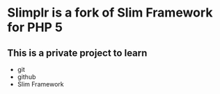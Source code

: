# Slimplr is a fork of Slim Framework for PHP 5

## This is a private project to learn

* git
* github
* Slim Framework

